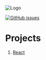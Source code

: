 ![Logo][Logo]

[![GitHub issues][Issues]](https://github.com/tacsio/udemy/issues)

Projects
=========

1. [React](react/)



[Logo]: https://about.udemy.com/wp-content/uploads/2017/10/NewUlogo-large-1.png
[Issues]: https://img.shields.io/github/issues/tacsio/udemy.svg
[Status]: https://travis-ci.org/tacsio/udemy.svg?branch=master
